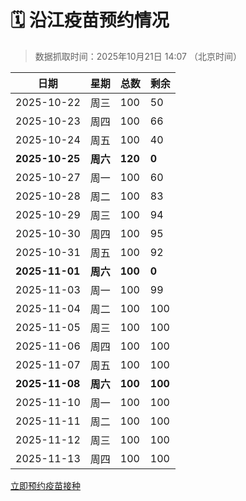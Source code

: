 # 🗓️ 沿江疫苗预约情况

> 数据抓取时间：2025年10月21日 14:07 （北京时间）

| 日期 | 星期 | 总数 | 剩余 |
|------|------|------|------|
| 2025-10-22 | 周三 | 100 | 50 |
| 2025-10-23 | 周四 | 100 | 66 |
| 2025-10-24 | 周五 | 100 | 40 |
| **2025-10-25** | **周六** | **120** | **0** |
| 2025-10-27 | 周一 | 100 | 60 |
| 2025-10-28 | 周二 | 100 | 83 |
| 2025-10-29 | 周三 | 100 | 94 |
| 2025-10-30 | 周四 | 100 | 95 |
| 2025-10-31 | 周五 | 100 | 92 |
| **2025-11-01** | **周六** | **100** | **0** |
| 2025-11-03 | 周一 | 100 | 99 |
| 2025-11-04 | 周二 | 100 | 100 |
| 2025-11-05 | 周三 | 100 | 100 |
| 2025-11-06 | 周四 | 100 | 100 |
| 2025-11-07 | 周五 | 100 | 100 |
| **2025-11-08** | **周六** | **100** | **100** |
| 2025-11-10 | 周一 | 100 | 100 |
| 2025-11-11 | 周二 | 100 | 100 |
| 2025-11-12 | 周三 | 100 | 100 |
| 2025-11-13 | 周四 | 100 | 100 |


<div class="button-container">
<a class="btn" href="http://yfzweb.ishequ.net/#/login" target="_blank">立即预约疫苗接种</a>
</div>

